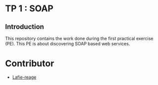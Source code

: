 # TP 1 : SOAP

## Introduction

This repository contains the work done during the first practical exercise (PE).
This PE is about discovering SOAP based web services.

# Contributor

- [Lafie-reage](https://github.com/Lafie-rage)
